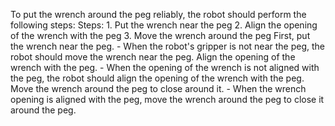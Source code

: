 To put the wrench around the peg reliably, the robot should perform the following steps:
    Steps: 1. Put the wrench near the peg  2. Align the opening of the wrench with the peg  3. Move the wrench around the peg
    First, put the wrench near the peg.
    - When the robot's gripper is not near the peg, the robot should move the wrench near the peg.
    Align the opening of the wrench with the peg.
    - When the opening of the wrench is not aligned with the peg, the robot should align the opening of the wrench with the peg.
    Move the wrench around the peg to close around it.
    - When the wrench opening is aligned with the peg, move the wrench around the peg to close it around the peg.